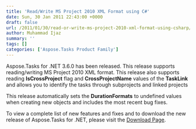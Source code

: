 ```yaml
---
title: 'Read/Write MS Project 2010 XML Format using C#'
date: Sun, 30 Jan 2011 22:43:00 +0000
draft: false
url: /2011/01/30/read-or-write-ms-project-2010-xml-format-using-csharp/
author: Muhammad Ijaz
summary: ''
tags: []
categories: ['Aspose.Tasks Product Family']
---
```


Aspose.Tasks for .NET 3.6.0 has been released. This release supports reading/writing MS Project 2010 XML format. This release also supports reading **IsCrossProject** flag and **CrossProjectName** values of the **TaskLink** and allows you to identify the tasks through subprojects and linked projects

This release automatically sets the **DurationFormats** to undefined values when creating new objects and includes the most recent bug fixes.

To view a complete list of new features and fixes and to download the new release of Aspose.Tasks for .NET, please visit the [Download Page][1].




[1]: https://downloads.aspose.com/tasks/net




